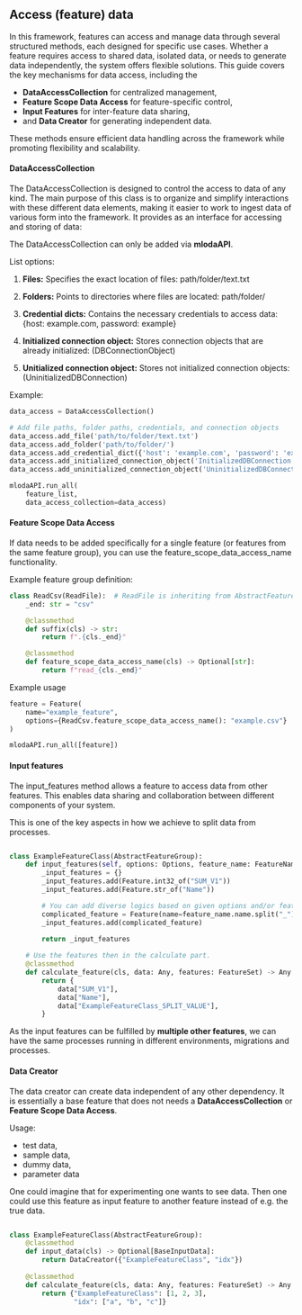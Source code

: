 ## Access (feature) data

In this framework, features can access and manage data through several structured methods, each designed for specific use cases. Whether a feature requires access to shared data, isolated data, or needs to generate data independently, the system offers flexible solutions. This guide covers the key mechanisms for data access, including the 

-   **DataAccessCollection** for centralized management, 
-   **Feature Scope Data Access** for feature-specific control, 
-   **Input Features** for inter-feature data sharing, 
-   and **Data Creator** for generating independent data. 

These methods ensure efficient data handling across the framework while promoting flexibility and scalability.

#### DataAccessCollection

The DataAccessCollection is designed to control the access to data of any kind. The main purpose of this class is to organize and simplify interactions with these different data elements, making it easier to work to ingest data of various form into the framework. It provides as an interface for accessing and storing of data:

The DataAccessCollection can only be added via **mlodaAPI**.

List options:

1.  **Files:** Specifies the exact location of files: path/folder/text.txt

2.  **Folders:** Points to directories where files are located: path/folder/

3.  **Credential dicts:** Contains the necessary credentials to access data:  
 {host: example.com, password: example}

4.  **Initialized connection object:** Stores connection objects that are already initialized: (DBConnectionObject)

5.  **Unitialized connection object:** Stores not initialized connection objects: (UninitializedDBConnection)

Example:

``` python
data_access = DataAccessCollection()

# Add file paths, folder paths, credentials, and connection objects
data_access.add_file('path/to/folder/text.txt')
data_access.add_folder('path/to/folder/')
data_access.add_credential_dict({'host': 'example.com', 'password': 'example'})
data_access.add_initialized_connection_object('InitializedDBConnection')
data_access.add_uninitialized_connection_object('UninitializedDBConnection')

mlodaAPI.run_all(
    feature_list,
    data_access_collection=data_access)
```


#### Feature Scope Data Access

If data needs to be added specifically for a single feature (or features from the same feature group), you can use the feature_scope_data_access_name functionality.

Example feature group definition:
``` python
class ReadCsv(ReadFile):  # ReadFile is inheriting from AbstractFeatureGroup
    _end: str = "csv"

    @classmethod
    def suffix(cls) -> str:
        return f".{cls._end}"

    @classmethod
    def feature_scope_data_access_name(cls) -> Optional[str]:
        return f"read_{cls._end}"
```

Example usage
``` python
feature = Feature(
    name="example_feature", 
    options={ReadCsv.feature_scope_data_access_name(): "example.csv"}
)

mlodaAPI.run_all([feature])
```

#### Input features 

The input_features method allows a feature to access data from other features. This enables data sharing and collaboration between different components of your system.

This is one of the key aspects in how we achieve to split data from processes.

``` python

class ExampleFeatureClass(AbstractFeatureGroup):
    def input_features(self, options: Options, feature_name: FeatureName) -> Optional[Set[Feature]]:
        _input_features = {}
        _input_features.add(Feature.int32_of("SUM_V1"))
        _input_features.add(Feature.str_of("Name"))

        # You can add diverse logics based on given options and/or feature names.
        complicated_feature = Feature(name=feature_name.name.split("_")[1], compute_framework="PandasDataframe")
        _input_features.add(complicated_feature)
            
        return _input_features

    # Use the features then in the calculate part.
    @classmethod
    def calculate_feature(cls, data: Any, features: FeatureSet) -> Any:
        return {
            data["SUM_V1"], 
            data["Name"],
            data["ExampleFeatureClass_SPLIT_VALUE"],
        }

```

As the input features can be fulfilled by **multiple other features**, we can have the same processes running in different environments, migrations and processes.

#### Data Creator

The data creator can create data independent of any other dependency. It is essentially a base feature that does not needs a **DataAccessCollection** or **Feature Scope Data Access**.

Usage:

- test data,
- sample data,
- dummy data,
- parameter data

One could imagine that for experimenting one wants to see data. Then one could use this feature as input feature to another feature instead of e.g. the true data.

``` python

class ExampleFeatureClass(AbstractFeatureGroup):
    @classmethod
    def input_data(cls) -> Optional[BaseInputData]:
        return DataCreator({"ExampleFeatureClass", "idx"})
    
    @classmethod
    def calculate_feature(cls, data: Any, features: FeatureSet) -> Any:
        return {"ExampleFeatureClass": [1, 2, 3], 
                "idx": ["a", "b", "c"]}
```
